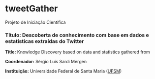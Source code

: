 # tweetGather
Projeto de Iniciação Científica

### Título: Descoberta de conhecimento com base em dados e estatísticas extraídas do Twitter
**Title:** Knowledge Discovery based on data and statistics gathered from

**Coordenador:** Sérgio Luís Sardi Mergen

**Instituição:** Universidade Federal de Santa Maria ([UFSM](http://ufsm.br))
